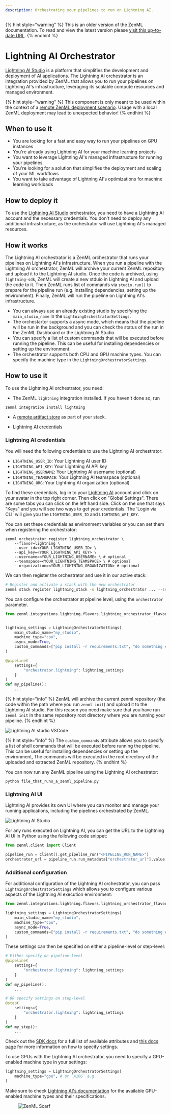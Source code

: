 ```yaml
---
description: Orchestrating your pipelines to run on Lightning AI.
---
```


{% hint style="warning" %}
This is an older version of the ZenML documentation. To read and view the latest version please [visit this up-to-date URL](https://docs.zenml.io).
{% endhint %}



# Lightning AI Orchestrator

[Lightning AI Studio](https://lightning.ai/) is a platform that simplifies the development and deployment of AI applications. The Lightning AI orchestrator is an integration provided by ZenML that allows you to run your pipelines on Lightning AI's infrastructure, leveraging its scalable compute resources and managed environment.


{% hint style="warning" %}
This component is only meant to be used within the context of a [remote ZenML deployment scenario](../../getting-started/deploying-zenml/README.md). Usage with a local ZenML deployment may lead to unexpected behavior!
{% endhint %}


## When to use it

* You are looking for a fast and easy way to run your pipelines on GPU instances
* You're already using Lightning AI for your machine learning projects
* You want to leverage Lightning AI's managed infrastructure for running your pipelines
* You're looking for a solution that simplifies the deployment and scaling of your ML workflows
* You want to take advantage of Lightning AI's optimizations for machine learning workloads

## How to deploy it

To use the [Lightning AI Studio](https://lightning.ai/) orchestrator, you need to have a Lightning AI account and the necessary credentials. You don't need to deploy any additional infrastructure, as the orchestrator will use Lightning AI's managed resources.

## How it works

The Lightning AI orchestrator is a ZenML orchestrator that runs your pipelines on Lightning AI's infrastructure. When you run a pipeline with the Lightning AI orchestrator, ZenML will archive your current ZenML repository and upload it to the Lightning AI studio. Once the code is archived, using `lightning-sdk`, ZenML will create a new stduio in Lightning AI and upload the code to it. Then ZenML runs list of commands via `studio.run()` to prepare for the pipeline run (e.g. installing dependencies, setting up the environment). Finally, ZenML will run the pipeline on Lightning AI's infrastructure.

* You can always use an already existing studio by specifying the `main_studio_name` in the `LightningOrchestratorSettings`.
* The orchestartor supports a async mode, which means that the pipeline will be run in the background and you can check the status of the run in the ZenML Dashboard or the Lightning AI Studio.
* You can specify a list of custom commands that will be executed before running the pipeline. This can be useful for installing dependencies or setting up the environment.
* The orchestrator supports both CPU and GPU machine types. You can specify the machine type in the `LightningOrchestratorSettings`.

## How to use it

To use the Lightning AI orchestrator, you need:

*   The ZenML `lightning` integration installed. If you haven't done so, run

```shell
zenml integration install lightning
```

* A [remote artifact store](../artifact-stores/artifact-stores.md) as part of your stack.

* [Lightning AI credentials](#lightning-ai-credentials)

### Lightning AI credentials

You will need the following credentials to use the Lightning AI orchestrator:

* `LIGHTNING_USER_ID`: Your Lightning AI user ID
* `LIGHTNING_API_KEY`: Your Lightning AI API key
* `LIGHTNING_USERNAME`: Your Lightning AI username (optional)
* `LIGHTNING_TEAMSPACE`: Your Lightning AI teamspace (optional)
* `LIGHTNING_ORG`: Your Lightning AI organization (optional)

To find these credentials, log in to your [Lightning AI](https://lightning.ai/)
account and click on your avatar in the top right corner. Then click on "Global
Settings". There are some tabs you can click on the left hand side. Click on the
one that says "Keys" and you will see two ways to get your credentials. The
'Login via CLI' will give you the `LIGHTNING_USER_ID` and `LIGHTNING_API_KEY`.

You can set these credentials as environment variables or you can set them
when registering the orchestrator:

```shell
zenml orchestrator register lightning_orchestrator \
    --flavor=lightning \
    --user_id=<YOUR_LIGHTNING_USER_ID> \
    --api_key=<YOUR_LIGHTNING_API_KEY> \
    --username=<YOUR_LIGHTNING_USERNAME> \ # optional
    --teamspace=<YOUR_LIGHTNING_TEAMSPACE> \ # optional
    --organization=<YOUR_LIGHTNING_ORGANIZATION> # optional
```

We can then register the orchestrator and use it in our active stack:

```bash
# Register and activate a stack with the new orchestrator
zenml stack register lightning_stack -o lightning_orchestrator ... --set
```

You can configure the orchestrator at pipeline level, using the `orchestrator` parameter.

```python
from zenml.integrations.lightning.flavors.lightning_orchestrator_flavor import LightningOrchestratorSettings


lightning_settings = LightningOrchestratorSettings(
    main_studio_name="my_studio",
    machine_type="cpu",
    async_mode=True,
    custom_commands=["pip install -r requirements.txt", "do something else"]
)

@pipeline(
    settings={
        "orchestrator.lightning": lightning_settings
    }
)
def my_pipeline():
    ...
```


{% hint style="info" %}
ZenML will archive the current zenml repository (the code within the path where
you run `zenml init`) and upload it to the Lightning AI studio. For this reason
you need make sure that you have run `zenml init` in the same repository root directory where
you are running your pipeline.
{% endhint %}

![Lightning AI studio VSCode](../../.gitbook/assets/lightning_studio_vscode.png)

{% hint style="info" %}
The `custom_commands` attribute allows you to specify a list of shell commands that will be executed before running the pipeline. This can be useful for installing dependencies or setting up the environment, The commands will be executed in the root directory of the uploaded and extracted ZenML repository.
{% endhint %}


You can now run any ZenML pipeline using the Lightning AI orchestrator:

```shell
python file_that_runs_a_zenml_pipeline.py
```

### Lightning AI UI

Lightning AI provides its own UI where you can monitor and manage your running applications, including the pipelines orchestrated by ZenML.

![Lightning AI Studio](../../.gitbook/assets/lightning_studio_ui.png)

For any runs executed on Lightning AI, you can get the URL to the Lightning AI UI in Python using the following code snippet:

```python
from zenml.client import Client

pipeline_run = Client().get_pipeline_run("<PIPELINE_RUN_NAME>")
orchestrator_url = pipeline_run.run_metadata["orchestrator_url"].value
```

### Additional configuration

For additional configuration of the Lightning AI orchestrator, you can pass `LightningOrchestratorSettings` which allows you to configure various aspects of the Lightning AI execution environment:

```python
from zenml.integrations.lightning.flavors.lightning_orchestrator_flavor import LightningOrchestratorSettings

lightning_settings = LightningOrchestratorSettings(
    main_studio_name="my_studio",
    machine_type="cpu",
    async_mode=True,
    custom_commands=["pip install -r requirements.txt", "do something else"]
)
```

These settings can then be specified on either a pipeline-level or step-level:

```python
# Either specify on pipeline-level
@pipeline(
    settings={
        "orchestrator.lightning": lightning_settings
    }
)
def my_pipeline():
    ...

# OR specify settings on step-level
@step(
    settings={
        "orchestrator.lightning": lightning_settings
    }
)
def my_step():
    ...
```

Check out the [SDK docs](https://sdkdocs.zenml.io/latest/integration_code_docs/integrations-lightning/#zenml.integrations.lightning.flavors.lightning_orchestrator_flavor.LightningOrchestratorSettings) for a full list of available attributes and [this docs page](../../how-to/use-configuration-files/runtime-configuration.md) for more information on how to specify settings.


To use GPUs with the Lightning AI orchestrator, you need to specify a GPU-enabled machine type in your settings:

```python
lightning_settings = LightningOrchestratorSettings(
    machine_type="gpu", # or `A10G` e.g.
)
```

Make sure to check [Lightning AI's documentation](https://lightning.ai/docs/overview/studios/change-gpus) for the available GPU-enabled machine types and their specifications.

<figure><img src="https://static.scarf.sh/a.png?x-pxid=f0b4f458-0a54-4fcd-aa95-d5ee424815bc" alt="ZenML Scarf"><figcaption></figcaption></figure>
